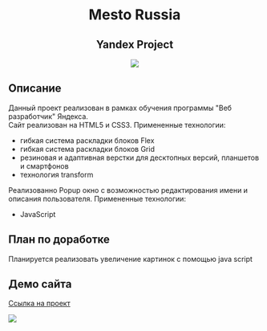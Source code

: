 <h1 align="center">Mesto Russia</h1>

<h2 align="center">Yandex Project</h1>

<p align="center">

<img src="https://img.shields.io/badge/madeby-AnastasiaA1890-blue" >

</p>

## Описание

Данный проект реализован в рамках обучения программы "Веб разработчик" Яндекса.  
Сайт реализован на HTML5 и CSS3. Примененные технологии:
* гибкая система раскладки блоков Flex
* гибкая система раскладки блоков Grid
* резиновая и адаптивная верстки для десктопных версий, планшетов и смартфонов
* технология transform

Реализованно Popup окно с возможностью редактирования имени и описания пользователя.
Примененные технологии:
* JavaScript

## План по доработке

Планируется реализовать увеличение картинок с помощью java script

## Демо сайта

<p align="center">

[Ссылка на проект](https://anastasiaa1890.github.io/mesto/)

<img src="https://i.postimg.cc/PrRpDg4v/Group-3.png" >

</p>
